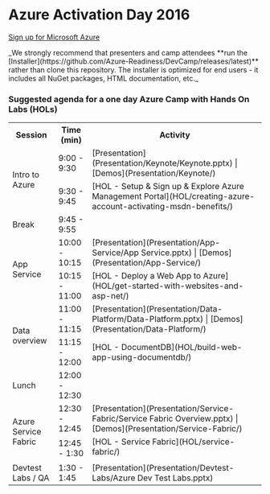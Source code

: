 <html lang="en">
   <head>
      <meta charset="utf-8">
      <meta http-equiv="X-UA-Compatible" content="IE=edge">
      <meta name="viewport" content="width=device-width, initial-scale=1">
      <title>Azure Readiness: DevCamp</title>
	  <link rel="stylesheet" href="style.css">
   </head>
   <body id="home">
      <div class="container">
         <div class="jumbotron">
            <h1>Azure Activation Day 2016</h1>
            <p>
               <a href="https://azure.microsoft.com/en-us/pricing/free-trial/" class="btn btn-success">Sign up for Microsoft Azure</a>
            </p>
            <div class="hidden">_We strongly recommend that presenters and camp attendees **run the [Installer](https://github.com/Azure-Readiness/DevCamp/releases/latest)** 
            rather than clone this repository. The installer is optimized for end users - it includes all NuGet packages, HTML documentation, etc._</div>
         </div>
         <div class="panel panel-default">
            <div class="panel-heading">
               <h3 class="panel-title">Suggested agenda for a one day Azure Camp with Hands On Labs (HOLs)</h3>
            </div>
            <div class="panel-body">
               <table class="table table-bordered table-hover">
                  <col>
                  <col>
                  <col>
                  <tr>
                     <th>Session</th>
                     <th>Time (min)</th>
                     <th>Activity</th>
                  </tr>
                  <tr>
                     <td rowspan=2>Intro to Azure</td>
                     <td>9:00 - 9:30</td>
                     <td>[Presentation](Presentation/Keynote/Keynote.pptx) | [Demos](Presentation/Keynote/)</td>
                  </tr>
                  <tr>
                     <td>9:30 - 9:45</td>
                     <td>[HOL - Setup & Sign up & Explore Azure Management Portal](HOL/creating-azure-account-activating-msdn-benefits/)</td>
                  </tr>
                  <tr>
                     <td>Break</td>
                     <td>9:45 - 9:55</td>
                     <td></td>
                  </tr>
                   <tr>
                     <td rowspan=3>App Service</td>
                     <td>10:00 - 10:15</td>
                     <td>[Presentation](Presentation/App-Service/App Service.pptx) | [Demos](Presentation/App-Service/)</td>
                  </tr>
                 <tr>
                     <td>10:15 - 11:00</td>
                     <td>[HOL - Deploy a Web App to Azure](HOL/get-started-with-websites-and-asp-net/)</td>
                  </tr>
                  <tr></tr>
                  <tr>
                     <td rowspan=3>Data overview</td>
                     <td>11:00 - 11:15</td>
                     <td>[Presentation](Presentation/Data-Platform/Data-Platform.pptx) | [Demos](Presentation/Data-Platform/)</td>
                  </tr>
                  <tr>
                     <td rowspan=2>11:15 - 12:00</td>
                     <td>[HOL - DocumentDB](HOL/build-web-app-using-documentdb/)</td>
                  </tr>
                  <tr></tr>
                  <tr>
                     <td>Lunch</td>
                     <td>12:00 - 12:30</td>
                     <td></td>
                  </tr>
                  <tr>
                     <td rowspan=3>Azure Service Fabric</td>
                     <td>12:30 - 12:45</td>
                     <td>[Presentation](Presentation/Service-Fabric/Service Fabric Overview.pptx) | [Demos](Presentation/Service-Fabric/)</td>
                  </tr>
                  <tr>
                     <td rowspan=2>12:45 - 1:30</td>
                     <td>[HOL - Service Fabric](HOL/service-fabric/)</td>
                  </tr>
                  <tr>
                     <td></td>
                  </tr>
                   <tr>
                     <td rowspan=3>Devtest Labs / QA</td>
                     <td>1:30 - 1:45</td>
                     <td>[Presentation](Presentation/Devtest-Labs/Azure Dev Test Labs.pptx)</td>
                  </tr>
               </table>
            </div>
         </div>
      </div>
   </body>
</html>
